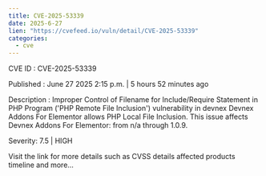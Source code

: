 ```yaml
--- 
title: CVE-2025-53339
date: 2025-6-27
lien: "https://cvefeed.io/vuln/detail/CVE-2025-53339"
categories:
  - cve
---
```


CVE ID : CVE-2025-53339

Published :  June 27
2025
2:15 p.m. | 5 hours
52 minutes ago

Description : Improper Control of Filename for Include/Require Statement in PHP Program ('PHP Remote File Inclusion') vulnerability in devnex Devnex Addons For Elementor allows PHP Local File Inclusion. This issue affects Devnex Addons For Elementor: from n/a through 1.0.9.

Severity: 7.5 | HIGH

Visit the link for more details
such as CVSS details
affected products
timeline
and more...
